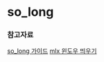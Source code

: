 # so_long

### 참고자료
[so_long 가이드](https://techdebt.tistory.com/29)
[mlx 윈도우 띄우기](https://velog.io/@jen133/miniLibX)

